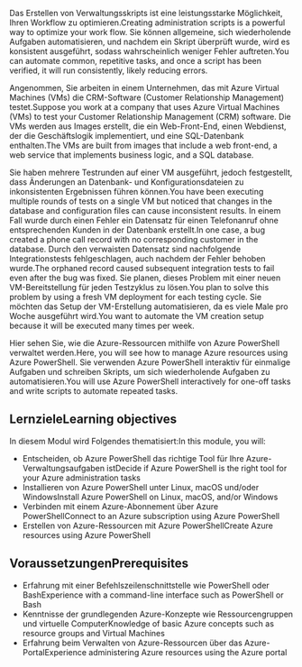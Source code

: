 <span data-ttu-id="1d25f-101">Das Erstellen von Verwaltungsskripts ist eine leistungsstarke Möglichkeit, Ihren Workflow zu optimieren.</span><span class="sxs-lookup"><span data-stu-id="1d25f-101">Creating administration scripts is a powerful way to optimize your work flow.</span></span> <span data-ttu-id="1d25f-102">Sie können allgemeine, sich wiederholende Aufgaben automatisieren, und nachdem ein Skript überprüft wurde, wird es konsistent ausgeführt, sodass wahrscheinlich weniger Fehler auftreten.</span><span class="sxs-lookup"><span data-stu-id="1d25f-102">You can automate common, repetitive tasks, and once a script has been verified, it will run consistently, likely reducing errors.</span></span>

<span data-ttu-id="1d25f-103">Angenommen, Sie arbeiten in einem Unternehmen, das mit Azure Virtual Machines (VMs) die CRM-Software (Customer Relationship Management) testet.</span><span class="sxs-lookup"><span data-stu-id="1d25f-103">Suppose you work at a company that uses Azure Virtual Machines (VMs) to test your Customer Relationship Management (CRM) software.</span></span> <span data-ttu-id="1d25f-104">Die VMs werden aus Images erstellt, die ein Web-Front-End, einen Webdienst, der die Geschäftslogik implementiert, und eine SQL-Datenbank enthalten.</span><span class="sxs-lookup"><span data-stu-id="1d25f-104">The VMs are built from images that include a web front-end, a web service that implements business logic, and a SQL database.</span></span>

<span data-ttu-id="1d25f-105">Sie haben mehrere Testrunden auf einer VM ausgeführt, jedoch festgestellt, dass Änderungen an Datenbank- und Konfigurationsdateien zu inkonsistenten Ergebnissen führen können.</span><span class="sxs-lookup"><span data-stu-id="1d25f-105">You have been executing multiple rounds of tests on a single VM but noticed that changes in the database and configuration files can cause inconsistent results.</span></span> <span data-ttu-id="1d25f-106">In einem Fall wurde durch einen Fehler ein Datensatz für einen Telefonanruf ohne entsprechenden Kunden in der Datenbank erstellt.</span><span class="sxs-lookup"><span data-stu-id="1d25f-106">In one case, a bug created a phone call record with no corresponding customer in the database.</span></span> <span data-ttu-id="1d25f-107">Durch den verwaisten Datensatz sind nachfolgende Integrationstests fehlgeschlagen, auch nachdem der Fehler behoben wurde.</span><span class="sxs-lookup"><span data-stu-id="1d25f-107">The orphaned record caused subsequent integration tests to fail even after the bug was fixed.</span></span> <span data-ttu-id="1d25f-108">Sie planen, dieses Problem mit einer neuen VM-Bereitstellung für jeden Testzyklus zu lösen.</span><span class="sxs-lookup"><span data-stu-id="1d25f-108">You plan to solve this problem by using a fresh VM deployment for each testing cycle.</span></span> <span data-ttu-id="1d25f-109">Sie möchten das Setup der VM-Erstellung automatisieren, da es viele Male pro Woche ausgeführt wird.</span><span class="sxs-lookup"><span data-stu-id="1d25f-109">You want to automate the VM creation setup because it will be executed many times per week.</span></span> 

<span data-ttu-id="1d25f-110">Hier sehen Sie, wie die Azure-Ressourcen mithilfe von Azure PowerShell verwaltet werden.</span><span class="sxs-lookup"><span data-stu-id="1d25f-110">Here, you will see how to manage Azure resources using Azure PowerShell.</span></span> <span data-ttu-id="1d25f-111">Sie verwenden Azure PowerShell interaktiv für einmalige Aufgaben und schreiben Skripts, um sich wiederholende Aufgaben zu automatisieren.</span><span class="sxs-lookup"><span data-stu-id="1d25f-111">You will use Azure PowerShell interactively for one-off tasks and write scripts to automate repeated tasks.</span></span> 

## <a name="learning-objectives"></a><span data-ttu-id="1d25f-112">Lernziele</span><span class="sxs-lookup"><span data-stu-id="1d25f-112">Learning objectives</span></span>
<span data-ttu-id="1d25f-113">In diesem Modul wird Folgendes thematisiert:</span><span class="sxs-lookup"><span data-stu-id="1d25f-113">In this module, you will:</span></span>

- <span data-ttu-id="1d25f-114">Entscheiden, ob Azure PowerShell das richtige Tool für Ihre Azure-Verwaltungsaufgaben ist</span><span class="sxs-lookup"><span data-stu-id="1d25f-114">Decide if Azure PowerShell is the right tool for your Azure administration tasks</span></span>
- <span data-ttu-id="1d25f-115">Installieren von Azure PowerShell unter Linux, macOS und/oder Windows</span><span class="sxs-lookup"><span data-stu-id="1d25f-115">Install Azure PowerShell on Linux, macOS, and/or Windows</span></span>
- <span data-ttu-id="1d25f-116">Verbinden mit einem Azure-Abonnement über Azure PowerShell</span><span class="sxs-lookup"><span data-stu-id="1d25f-116">Connect to an Azure subscription using Azure PowerShell</span></span>
- <span data-ttu-id="1d25f-117">Erstellen von Azure-Ressourcen mit Azure PowerShell</span><span class="sxs-lookup"><span data-stu-id="1d25f-117">Create Azure resources using Azure PowerShell</span></span>

## <a name="prerequisites"></a><span data-ttu-id="1d25f-118">Voraussetzungen</span><span class="sxs-lookup"><span data-stu-id="1d25f-118">Prerequisites</span></span>

- <span data-ttu-id="1d25f-119">Erfahrung mit einer Befehlszeilenschnittstelle wie PowerShell oder Bash</span><span class="sxs-lookup"><span data-stu-id="1d25f-119">Experience with a command-line interface such as PowerShell or Bash</span></span>
- <span data-ttu-id="1d25f-120">Kenntnisse der grundlegenden Azure-Konzepte wie Ressourcengruppen und virtuelle Computer</span><span class="sxs-lookup"><span data-stu-id="1d25f-120">Knowledge of basic Azure concepts such as resource groups and Virtual Machines</span></span>
- <span data-ttu-id="1d25f-121">Erfahrung beim Verwalten von Azure-Ressourcen über das Azure-Portal</span><span class="sxs-lookup"><span data-stu-id="1d25f-121">Experience administering Azure resources using the Azure portal</span></span>
